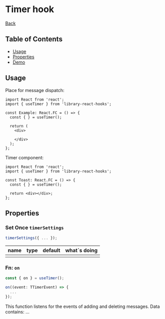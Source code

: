 # Timer hook

[comment]: <> (description)

[comment]: <> (image)

[Back](https://github.com/Ann2827/library-react-hooks/blob/main/README.md)

## Table of Contents

- [Usage](#usage)
- [Properties](#properties)
- [Demo](https://ann2827.github.io/library-react-hooks/timer)

## Usage <a name = "usage"></a>

Place for message dispatch:

```tsx
import React from 'react';
import { useTimer } from 'library-react-hooks';

const Example: React.FC = () => {
  const { } = useTimer();

  return (
    <div>

    </div>
  );
};
```

Timer component:

```tsx
import React from 'react';
import { useTimer } from 'library-react-hooks';

const Toast: React.FC = () => {
  const { } = useTimer();

  return <div></div>;
};
```

## Properties <a name = "properties"></a>

### Set Once `timerSettings`

```ts
timerSettings({ ... });
```

| name | type | default | what`s doing |
| ------ | ------ | ------ | ------ |
|  |  |  |  |

### Fn: `on`

```ts
const { on } = useTimer();

on((event: TTimerEvent) => {
  ...
});
```

This function listens for the events of adding and deleting messages.
Data contains: ...
